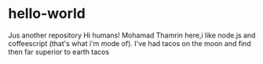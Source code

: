 # hello-world
Jus another repository
Hi humans!
Mohamad Thamrin here,i like node.js and coffeescript (that's what i'm mode of).
I've had tacos on the moon and find then far superior to earth tacos
